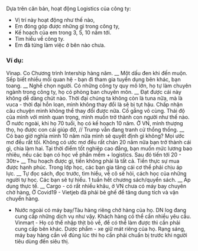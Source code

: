 Dựa trên căn bản, hoạt động Logistics của công ty:
- Vị trí này hoạt động như thế nào,
- Em đóng góp được những gì trong công ty,
- Kế hoạch của em trong 3, 5, 10 năm tới.
- Tìm hiểu về công ty.
- Em đã từng làm việc ở bên nào chưa.
### Ví dụ:
Vinap. Co
Chương trình Intership hàng năm.
__
Một dấu đen khi đến muộn. Sếp biết nhiều mối quan hệ - bạn đi tham gia tuyển dụng bên khác, bạn toang. 
__
Nghề chọn người. Có những công ty quy mô lớn, họ tự làm chuyên ngành trong công ty, họ có phòng ban chuyên môn.
__
Đạt được cái này không dễ dàng chút nào. Thời đại chúng ta không còn là tuna nữa, mà là vuca - thời đại hỗn loạn, mình không thay đổi là sẽ bị tụt hậu. Chấp nhận câu chuyện mình không thể thay đổi được nữa.
Cố gắng vô cùng.
Thái độ của mình với mình quan trọng, mình muốn trở thành con người như thế nào.
Ở nước ngoài, khi họ 70 tuổi, họ có kế hoạch 10 năm.
Ở VN, mình thượng thọ, họ được con cái giúp đỡ,
// Trump vẫn đang tranh cử thổng thống.
__
Có bao giờ nghĩa mình 10 năm nữa mình sẽ quyết định gì không?
Mọi ước mơ đều rất tối. Không có ước mơ đều rất chán
20 năm nữa bạn trở thành cái gì, chia làm hai. Tại thời điểm tốt nghiệp cao đẳng, bạn muốn mức lương bao nhiêu, nếu các bạn có học về phần mềm + logistics. Sau đó tiến tới 20 - 30tr+ 
__
Thu hoạch được gì, tiền không phải là tất cả. Tiền thực sự mua được hạnh phúc.
Trong lớp học, các bạn gia tăng cái cơ thể phải chịu áp lực.
__
Tự đọc sách, đọc trước, tìm hiểu, về cô sẽ hỏi, cách học của những người tự học.
Các bạn sẽ tự hiểu. 1 tuần hết chương sách/quyển sách.
__
Áp dụng thực tế.
__
	Cargo - có rất nhiều khâu, ở VN chưa có máy bay chuyên chờ hàng,
	Ở Covid19 - Vietjeb đã phải bẻ ghế để tăng dung tích và vận chuyển hàng.
- Nước ngoài có máy bay/Tàu hàng riêng chở hàng của họ. DN log đang cung cấp những dịch vụ như vậy. Khách hàng có thể cần nhiều yêu cầu.
	Vinmart - Họ có thể nhập thịt bò về, để có thể làm được thì cần phải cung cấp bên khác. 
	Dược phẩm - xe giữ mát riêng của họ.
	Rạng sáng, máy bay hàng cần về đúng lúc thì họ cần phải chuẩn bị trước khi người tiêu dùng đến siêu thị.